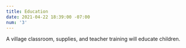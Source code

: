 ```yaml
---
title: Education
date: 2021-04-22 18:39:00 -07:00
num: '3'
---
```


A village classroom, supplies, and teacher training will educate children.
